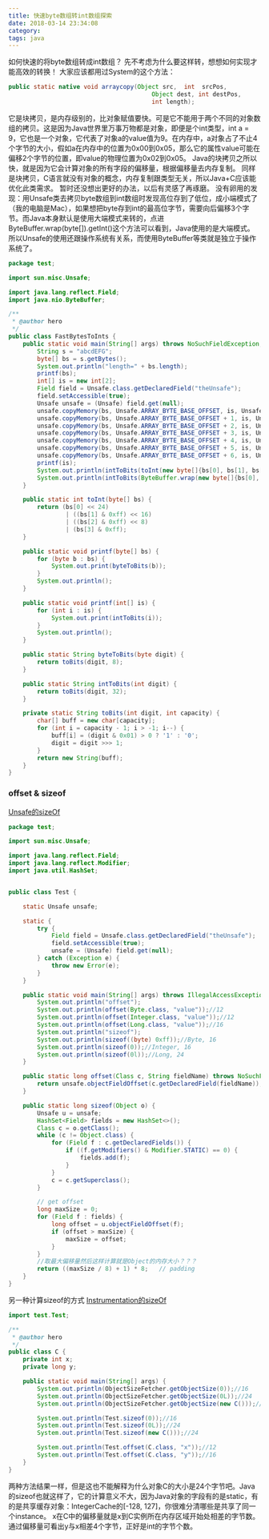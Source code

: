 ```yaml
---
title: 快速byte数组转int数组探索
date: 2018-03-14 23:34:08
category:
tags: java
---
```

如何快速的将byte数组转成int数组？
先不考虑为什么要这样转，想想如何实现才能高效的转换！
大家应该都用过System的这个方法：
```java
public static native void arraycopy(Object src,  int  srcPos,
                                        Object dest, int destPos,
                                        int length);
```
它是块拷贝，是内存级别的，比对象赋值要快。可是它不能用于两个不同的对象数组的拷贝。这是因为Java世界里万事万物都是对象，即便是个int类型，int a = 9，它也是一个对象，它代表了对象a的value值为9。在内存中，a对象占了不止4个字节的大小，假如a在内存中的位置为0x00到0x05，那么它的属性value可能在偏移2个字节的位置，即value的物理位置为0x02到0x05。
Java的块拷贝之所以快，就是因为它会计算对象的所有字段的偏移量，根据偏移量去内存复制。
同样是块拷贝，C语言就没有对象的概念，内存复制跟类型无关，所以Java+C应该能优化此类需求。
暂时还没想出更好的办法，以后有灵感了再琢磨。
没有卵用的发现：用Unsafe类去拷贝byte数组到int数组时发现高位存到了低位，成小端模式了（我的电脑是Mac），如果想把byte存到int的最高位字节，需要向后偏移3个字节。而Java本身默认是使用大端模式来转的，点进ByteBuffer.wrap(byte[]).getInt()这个方法可以看到，Java使用的是大端模式。所以Unsafe的使用还跟操作系统有关系，而使用ByteBuffer等类就是独立于操作系统了。
```java
package test;

import sun.misc.Unsafe;

import java.lang.reflect.Field;
import java.nio.ByteBuffer;

/**
 * @author hero
 */
public class FastBytesToInts {
    public static void main(String[] args) throws NoSuchFieldException, IllegalAccessException {
        String s = "abcdEFG";
        byte[] bs = s.getBytes();
        System.out.println("length=" + bs.length);
        printf(bs);
        int[] is = new int[2];
        Field field = Unsafe.class.getDeclaredField("theUnsafe");
        field.setAccessible(true);
        Unsafe unsafe = (Unsafe) field.get(null);
        unsafe.copyMemory(bs, Unsafe.ARRAY_BYTE_BASE_OFFSET, is, Unsafe.ARRAY_INT_BASE_OFFSET + 3, 1);
        unsafe.copyMemory(bs, Unsafe.ARRAY_BYTE_BASE_OFFSET + 1, is, Unsafe.ARRAY_INT_BASE_OFFSET + 2, 1);
        unsafe.copyMemory(bs, Unsafe.ARRAY_BYTE_BASE_OFFSET + 2, is, Unsafe.ARRAY_INT_BASE_OFFSET + 1, 1);
        unsafe.copyMemory(bs, Unsafe.ARRAY_BYTE_BASE_OFFSET + 3, is, Unsafe.ARRAY_INT_BASE_OFFSET, 1);
        unsafe.copyMemory(bs, Unsafe.ARRAY_BYTE_BASE_OFFSET + 4, is, Unsafe.ARRAY_INT_BASE_OFFSET + 4 + 3, 1);
        unsafe.copyMemory(bs, Unsafe.ARRAY_BYTE_BASE_OFFSET + 5, is, Unsafe.ARRAY_INT_BASE_OFFSET + 4 + 2, 1);
        unsafe.copyMemory(bs, Unsafe.ARRAY_BYTE_BASE_OFFSET + 6, is, Unsafe.ARRAY_INT_BASE_OFFSET + 4 + 1, 1);
        printf(is);
        System.out.println(intToBits(toInt(new byte[]{bs[0], bs[1], bs[2], bs[3]})));
        System.out.println(intToBits(ByteBuffer.wrap(new byte[]{bs[0], bs[1], bs[2], bs[3]}).getInt()));
    }

    public static int toInt(byte[] bs) {
        return (bs[0] << 24)
                | ((bs[1] & 0xff) << 16)
                | ((bs[2] & 0xff) << 8)
                | (bs[3] & 0xff);
    }

    public static void printf(byte[] bs) {
        for (byte b : bs) {
            System.out.print(byteToBits(b));
        }
        System.out.println();
    }

    public static void printf(int[] is) {
        for (int i : is) {
            System.out.print(intToBits(i));
        }
        System.out.println();
    }

    public static String byteToBits(byte digit) {
        return toBits(digit, 8);
    }

    public static String intToBits(int digit) {
        return toBits(digit, 32);
    }

    private static String toBits(int digit, int capacity) {
        char[] buff = new char[capacity];
        for (int i = capacity - 1; i > -1; i--) {
            buff[i] = (digit & 0x01) > 0 ? '1' : '0';
            digit = digit >>> 1;
        }
        return new String(buff);
    }
}
```
### offset & sizeof
[Unsafe的sizeOf](http://mishadoff.com/blog/java-magic-part-4-sun-dot-misc-dot-unsafe/)
```java
package test;

import sun.misc.Unsafe;

import java.lang.reflect.Field;
import java.lang.reflect.Modifier;
import java.util.HashSet;


public class Test {

    static Unsafe unsafe;

    static {
        try {
            Field field = Unsafe.class.getDeclaredField("theUnsafe");
            field.setAccessible(true);
            unsafe = (Unsafe) field.get(null);
        } catch (Exception e) {
            throw new Error(e);
        }
    }

    public static void main(String[] args) throws IllegalAccessException, NoSuchFieldException {
        System.out.println("offset");
        System.out.println(offset(Byte.class, "value"));//12
        System.out.println(offset(Integer.class, "value"));//12
        System.out.println(offset(Long.class, "value"));//16
        System.out.println("sizeof");
        System.out.println(sizeof((byte) 0xff));//Byte, 16
        System.out.println(sizeof(0));//Integer, 16
        System.out.println(sizeof(0l));//Long, 24
    }

    public static long offset(Class c, String fieldName) throws NoSuchFieldException {
        return unsafe.objectFieldOffset(c.getDeclaredField(fieldName));
    }

    public static long sizeof(Object o) {
        Unsafe u = unsafe;
        HashSet<Field> fields = new HashSet<>();
        Class c = o.getClass();
        while (c != Object.class) {
            for (Field f : c.getDeclaredFields()) {
                if ((f.getModifiers() & Modifier.STATIC) == 0) {
                    fields.add(f);
                }
            }
            c = c.getSuperclass();
        }

        // get offset
        long maxSize = 0;
        for (Field f : fields) {
            long offset = u.objectFieldOffset(f);
            if (offset > maxSize) {
                maxSize = offset;
            }
        }
        //取最大偏移量然后这样计算就是Object的内存大小？？？
        return ((maxSize / 8) + 1) * 8;   // padding
    }
}
```
另一种计算sizeof的方式
[Instrumentation的sizeOf](https://stackoverflow.com/questions/52353/in-java-what-is-the-best-way-to-determine-the-size-of-an-object)

```java
import test.Test;

/**
 * @author hero
 */
public class C {
    private int x;
    private long y;

    public static void main(String[] args) {
        System.out.println(ObjectSizeFetcher.getObjectSize(0));//16
        System.out.println(ObjectSizeFetcher.getObjectSize(0L));//24
        System.out.println(ObjectSizeFetcher.getObjectSize(new C()));//24

        System.out.println(Test.sizeof(0));//16
        System.out.println(Test.sizeof(0L));//24
        System.out.println(Test.sizeof(new C()));//24

        System.out.println(Test.offset(C.class, "x"));//12
        System.out.println(Test.offset(C.class, "y"));//16
    }
}

```
两种方法结果一样，但是这也不能解释为什么对象C的大小是24个字节吧。Java的sizeof也就这样了，它的计算意义不大，因为Java对象的字段有的是static，有的是共享缓存对象：IntegerCache的[-128, 127]，你很难分清哪些是共享了同一个instance。
x在C中的偏移量就是x到C实例所在内存区域开始处相差的字节数。通过偏移量可看出y与x相差4个字节，正好是int的字节个数。